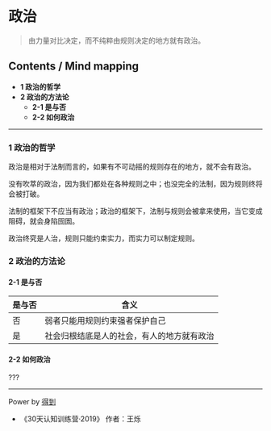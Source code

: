 # 政治
> 由力量对比决定，而不纯粹由规则决定的地方就有政治。

## Contents / Mind mapping
- **1 政治的哲学**
- **2 政治的方法论**
  - **2-1 是与否**
  - **2-2 如何政治**

---

### 1 政治的哲学

政治是相对于法制而言的，如果有不可动摇的规则存在的地方，就不会有政治。

没有吹萃的政治，因为我们都处在各种规则之中；也没完全的法制，因为规则终将会被打破。

法制的框架下不应当有政治；政治的框架下，法制与规则会被拿来使用，当它变成阻碍，就会身陷囹圄。

政治终究是人治，规则只能约束实力，而实力可以制定规则。



### 2 政治的方法论

#### 2-1 是与否

|是与否|含义|
|  --  | -- |
|否|弱者只能用规则约束强者保护自己|
|是|社会归根结底是人的社会，有人的地方就有政治|

#### 2-2 如何政治

???

---
Power by [得到](https://igetget.com)
- 《30天认知训练营·2019》 作者：王烁
